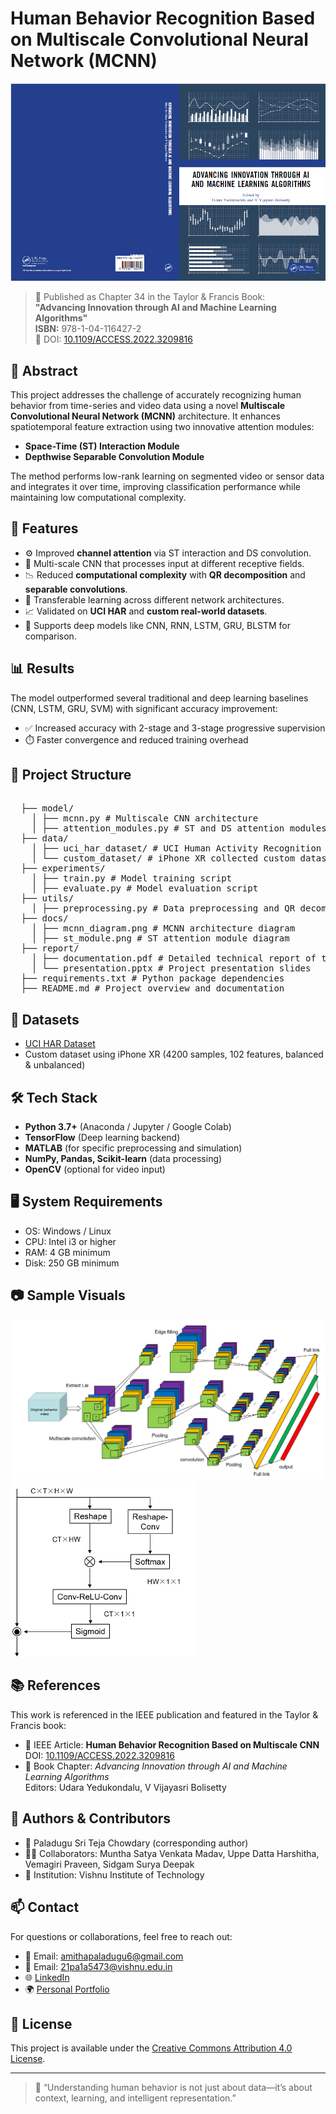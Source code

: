 # Human Behavior Recognition Based on Multiscale Convolutional Neural Network (MCNN)

![Taylor & Francis Book Cover](https://github.com/PaladuguSriTeja574/Human_Activity_Recognisation/blob/2a34fa38c48637847656634796d691c71c7e1c97/static/images/Book%20Cover.png)

> 📘 Published as Chapter 34 in the Taylor & Francis Book:  
> **"Advancing Innovation through AI and Machine Learning Algorithms"**  
> **ISBN:** 978-1-04-116427-2  
> 📌 DOI: [10.1109/ACCESS.2022.3209816](https://doi.org/10.1109/ACCESS.2022.3209816)

## 📌 Abstract
This project addresses the challenge of accurately recognizing human behavior from time-series and video data using a novel **Multiscale Convolutional Neural Network (MCNN)** architecture. It enhances spatiotemporal feature extraction using two innovative attention modules:
- **Space-Time (ST) Interaction Module**
- **Depthwise Separable Convolution Module**

The method performs low-rank learning on segmented video or sensor data and integrates it over time, improving classification performance while maintaining low computational complexity.

## 🚀 Features
- ⚙️ Improved **channel attention** via ST interaction and DS convolution.
- 🔁 Multi-scale CNN that processes input at different receptive fields.
- 📉 Reduced **computational complexity** with **QR decomposition** and **separable convolutions**.
- 🔄 Transferable learning across different network architectures.
- 📈 Validated on **UCI HAR** and **custom real-world datasets**.
- 🧠 Supports deep models like CNN, RNN, LSTM, GRU, BLSTM for comparison.

## 📊 Results
The model outperformed several traditional and deep learning baselines (CNN, LSTM, GRU, SVM) with significant accuracy improvement:
- ✅ Increased accuracy with 2-stage and 3-stage progressive supervision
- ⏱️  Faster convergence and reduced training overhead

## 📂 Project Structure 
<pre lang="markdown"> 
  ├── model/
    │ ├── mcnn.py # Multiscale CNN architecture
    │ ├── attention_modules.py # ST and DS attention modules
  ├── data/ 
    │ ├── uci_har_dataset/ # UCI Human Activity Recognition dataset 
    │ └── custom_dataset/ # iPhone XR collected custom dataset 
  ├── experiments/ 
    │ ├── train.py # Model training script 
    │ ├── evaluate.py # Model evaluation script
  ├── utils/
    │ ├── preprocessing.py # Data preprocessing and QR decomposition logic
  ├── docs/
    │ ├── mcnn_diagram.png # MCNN architecture diagram
    │ ├── st_module.png # ST attention module diagram 
  ├── report/ 
    │ ├── documentation.pdf # Detailed technical report of the project 
    │ └── presentation.pptx # Project presentation slides
  ├── requirements.txt # Python package dependencies
  ├── README.md # Project overview and documentation  
</pre>


## 🧪 Datasets
- [UCI HAR Dataset](https://archive.ics.uci.edu/ml/datasets/human+activity+recognition+using+smartphones)
- Custom dataset using iPhone XR (4200 samples, 102 features, balanced & unbalanced)

## 🛠️ Tech Stack
- **Python 3.7+** (Anaconda / Jupyter / Google Colab)
- **TensorFlow** (Deep learning backend)
- **MATLAB** (for specific preprocessing and simulation)
- **NumPy, Pandas, Scikit-learn** (data processing)
- **OpenCV** (optional for video input)

## 🖥️ System Requirements
- OS: Windows / Linux
- CPU: Intel i3 or higher
- RAM: 4 GB minimum
- Disk: 250 GB minimum

## 📷 Sample Visuals
![MCNN Architecture](https://github.com/PaladuguSriTeja574/Human_Activity_Recognisation/blob/33140337e25e0c1a9137fe8114cfaa109f1a6627/static/images/MCNN%20Structure.png) 
![Improved ST Attention](https://github.com/PaladuguSriTeja574/Human_Activity_Recognisation/blob/f2a269ed15389b18c09989b79bfb942e2cce15e3/static/images/ST%20Module.png)

## 📚 References
This work is referenced in the IEEE publication and featured in the Taylor & Francis book:
- 📄 IEEE Article: **Human Behavior Recognition Based on Multiscale CNN**  
      DOI: [10.1109/ACCESS.2022.3209816](https://doi.org/10.1109/ACCESS.2022.3209816)
- 📘 Book Chapter: *Advancing Innovation through AI and Machine Learning Algorithms*  
      Editors: Udara Yedukondalu, V Vijayasri Bolisetty

## 🤝 Authors & Contributors
- 📌 Paladugu Sri Teja Chowdary (corresponding author)
- 🧑‍💻 Collaborators: Muntha Satya Venkata Madav, Uppe Datta Harshitha, Vemagiri Praveen, Sidgam Surya Deepak 
- 🏢 Institution: Vishnu Institute of Technology

## 📫 Contact
For questions or collaborations, feel free to reach out:
- 📧 Email: amithapaladugu6@gmail.com
- 📧 Email: 21pa1a5473@vishnu.edu.in
- 🌐 [LinkedIn](https://www.linkedin.com/in/paladugu-sri-teja-chowdary/)
- 🌍 [Personal Portfolio](https://teja-chowdary-1510.netlify.app/)

## 📝 License
This project is available under the [Creative Commons Attribution 4.0 License](https://creativecommons.org/licenses/by/4.0/).

---

> 🧠 “Understanding human behavior is not just about data—it’s about context, learning, and intelligent representation.”
